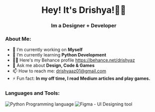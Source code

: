 
<h1 align="center">Hey! It's Drishya!🙋‍♀️</h1>

<h3 align="center">Im a Designer + Developer</h3> 
<!-- **Drishyaz/Drishyaz** is a ✨ _special_ ✨ repository because its `README.md` (this file) appears on your GitHub profile -->

### About Me:
- 🔭 I’m currently working on **Myself**
- 🌱 I’m currently learning **Python Development**
- 👩‍💻 Here's my Behance profile https://behance.net/drishyaz
- 💬 Ask me about **Design, Code & Games**
- 📫 How to reach me: drishyaaz01@gmail.com
- ⚡ Fun fact: **In my off time, I read Medium articles and play games.**
<!-- - 👯 I’m looking to collaborate on ... 
- 🤔 I’m looking for help with -->

### Languages and Tools:

![Python Programming language](https://github.com/Drishyaz/Drishyaz/assets/106886727/1a45609c-b282-489b-ab4a-f669df8765f0)
![Figma - UI Designing tool](https://github.com/Drishyaz/Drishyaz/assets/106886727/7bcebc71-616b-4f8e-9fe7-7373a1fd0c26)
